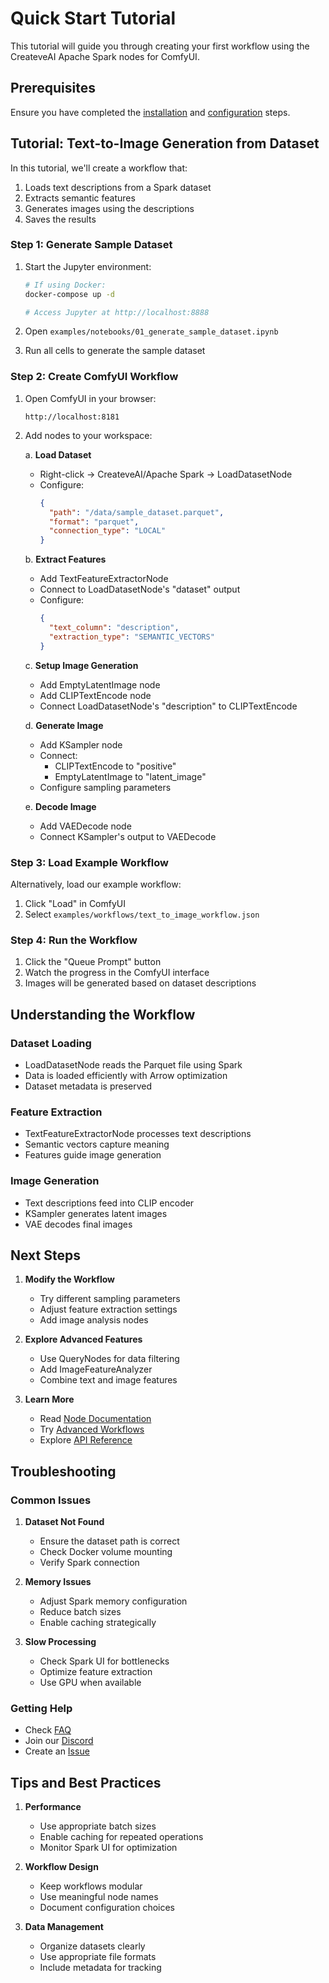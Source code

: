 # Quick Start Tutorial

This tutorial will guide you through creating your first workflow using the CreateveAI Apache Spark nodes for ComfyUI.

## Prerequisites

Ensure you have completed the [installation](installation.md) and [configuration](configuration.md) steps.

## Tutorial: Text-to-Image Generation from Dataset

In this tutorial, we'll create a workflow that:
1. Loads text descriptions from a Spark dataset
2. Extracts semantic features
3. Generates images using the descriptions
4. Saves the results

### Step 1: Generate Sample Dataset

1. Start the Jupyter environment:
   ```bash
   # If using Docker:
   docker-compose up -d
   
   # Access Jupyter at http://localhost:8888
   ```

2. Open `examples/notebooks/01_generate_sample_dataset.ipynb`

3. Run all cells to generate the sample dataset

### Step 2: Create ComfyUI Workflow

1. Open ComfyUI in your browser:
   ```
   http://localhost:8181
   ```

2. Add nodes to your workspace:

   a. **Load Dataset**
   - Right-click → CreateveAI/Apache Spark → LoadDatasetNode
   - Configure:
     ```json
     {
       "path": "/data/sample_dataset.parquet",
       "format": "parquet",
       "connection_type": "LOCAL"
     }
     ```

   b. **Extract Features**
   - Add TextFeatureExtractorNode
   - Connect to LoadDatasetNode's "dataset" output
   - Configure:
     ```json
     {
       "text_column": "description",
       "extraction_type": "SEMANTIC_VECTORS"
     }
     ```

   c. **Setup Image Generation**
   - Add EmptyLatentImage node
   - Add CLIPTextEncode node
   - Connect LoadDatasetNode's "description" to CLIPTextEncode

   d. **Generate Image**
   - Add KSampler node
   - Connect:
     - CLIPTextEncode to "positive"
     - EmptyLatentImage to "latent_image"
   - Configure sampling parameters

   e. **Decode Image**
   - Add VAEDecode node
   - Connect KSampler's output to VAEDecode

### Step 3: Load Example Workflow

Alternatively, load our example workflow:

1. Click "Load" in ComfyUI
2. Select `examples/workflows/text_to_image_workflow.json`

### Step 4: Run the Workflow

1. Click the "Queue Prompt" button
2. Watch the progress in the ComfyUI interface
3. Images will be generated based on dataset descriptions

## Understanding the Workflow

### Dataset Loading
- LoadDatasetNode reads the Parquet file using Spark
- Data is loaded efficiently with Arrow optimization
- Dataset metadata is preserved

### Feature Extraction
- TextFeatureExtractorNode processes text descriptions
- Semantic vectors capture meaning
- Features guide image generation

### Image Generation
- Text descriptions feed into CLIP encoder
- KSampler generates latent images
- VAE decodes final images

## Next Steps

1. **Modify the Workflow**
   - Try different sampling parameters
   - Adjust feature extraction settings
   - Add image analysis nodes

2. **Explore Advanced Features**
   - Use QueryNodes for data filtering
   - Add ImageFeatureAnalyzer
   - Combine text and image features

3. **Learn More**
   - Read [Node Documentation](../nodes/)
   - Try [Advanced Workflows](../examples/)
   - Explore [API Reference](../api/)

## Troubleshooting

### Common Issues

1. **Dataset Not Found**
   - Ensure the dataset path is correct
   - Check Docker volume mounting
   - Verify Spark connection

2. **Memory Issues**
   - Adjust Spark memory configuration
   - Reduce batch sizes
   - Enable caching strategically

3. **Slow Processing**
   - Check Spark UI for bottlenecks
   - Optimize feature extraction
   - Use GPU when available

### Getting Help

- Check [FAQ](../faq.md)
- Join our [Discord](https://discord.gg/createveai)
- Create an [Issue](https://github.com/createveai/createveai-apachespark/issues)

## Tips and Best Practices

1. **Performance**
   - Use appropriate batch sizes
   - Enable caching for repeated operations
   - Monitor Spark UI for optimization

2. **Workflow Design**
   - Keep workflows modular
   - Use meaningful node names
   - Document configuration choices

3. **Data Management**
   - Organize datasets clearly
   - Use appropriate file formats
   - Include metadata for tracking

